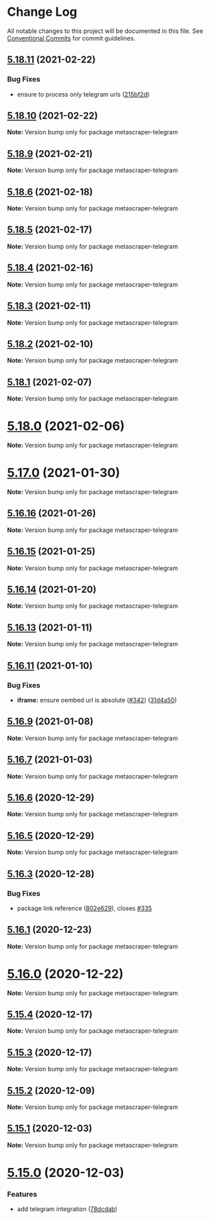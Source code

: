 # Change Log

All notable changes to this project will be documented in this file.
See [Conventional Commits](https://conventionalcommits.org) for commit guidelines.

## [5.18.11](https://github.com/microlinkhq/metascraper/compare/v5.18.10...v5.18.11) (2021-02-22)


### Bug Fixes

* ensure to process only telegram urls ([215bf2d](https://github.com/microlinkhq/metascraper/commit/215bf2d0fa3b4ad2792aee66c5927eb72f7330cd))





## [5.18.10](https://github.com/microlinkhq/metascraper/compare/v5.18.9...v5.18.10) (2021-02-22)

**Note:** Version bump only for package metascraper-telegram





## [5.18.9](https://github.com/microlinkhq/metascraper/compare/v5.18.8...v5.18.9) (2021-02-21)

**Note:** Version bump only for package metascraper-telegram





## [5.18.6](https://github.com/microlinkhq/metascraper/compare/v5.18.5...v5.18.6) (2021-02-18)

**Note:** Version bump only for package metascraper-telegram





## [5.18.5](https://github.com/microlinkhq/metascraper/compare/v5.18.4...v5.18.5) (2021-02-17)

**Note:** Version bump only for package metascraper-telegram





## [5.18.4](https://github.com/microlinkhq/metascraper/compare/v5.18.3...v5.18.4) (2021-02-16)

**Note:** Version bump only for package metascraper-telegram





## [5.18.3](https://github.com/microlinkhq/metascraper/compare/v5.18.2...v5.18.3) (2021-02-11)

**Note:** Version bump only for package metascraper-telegram





## [5.18.2](https://github.com/microlinkhq/metascraper/compare/v5.18.1...v5.18.2) (2021-02-10)

**Note:** Version bump only for package metascraper-telegram





## [5.18.1](https://github.com/microlinkhq/metascraper/compare/v5.18.0...v5.18.1) (2021-02-07)

**Note:** Version bump only for package metascraper-telegram





# [5.18.0](https://github.com/microlinkhq/metascraper/compare/v5.17.0...v5.18.0) (2021-02-06)

**Note:** Version bump only for package metascraper-telegram





# [5.17.0](https://github.com/microlinkhq/metascraper/compare/v5.16.16...v5.17.0) (2021-01-30)

**Note:** Version bump only for package metascraper-telegram





## [5.16.16](https://github.com/microlinkhq/metascraper/compare/v5.16.15...v5.16.16) (2021-01-26)

**Note:** Version bump only for package metascraper-telegram





## [5.16.15](https://github.com/microlinkhq/metascraper/compare/v5.16.14...v5.16.15) (2021-01-25)

**Note:** Version bump only for package metascraper-telegram





## [5.16.14](https://github.com/microlinkhq/metascraper/compare/v5.16.13...v5.16.14) (2021-01-20)

**Note:** Version bump only for package metascraper-telegram





## [5.16.13](https://github.com/microlinkhq/metascraper/compare/v5.16.12...v5.16.13) (2021-01-11)

**Note:** Version bump only for package metascraper-telegram





## [5.16.11](https://github.com/microlinkhq/metascraper/compare/v5.16.10...v5.16.11) (2021-01-10)


### Bug Fixes

* **iframe:** ensure oembed url is absolute ([#342](https://github.com/microlinkhq/metascraper/issues/342)) ([31d4a50](https://github.com/microlinkhq/metascraper/commit/31d4a50a32f0663c809ac413423701f5b977e844))





## [5.16.9](https://github.com/microlinkhq/metascraper/compare/v5.16.8...v5.16.9) (2021-01-08)

**Note:** Version bump only for package metascraper-telegram





## [5.16.7](https://github.com/microlinkhq/metascraper/compare/v5.16.6...v5.16.7) (2021-01-03)

**Note:** Version bump only for package metascraper-telegram





## [5.16.6](https://github.com/microlinkhq/metascraper/compare/v5.16.5...v5.16.6) (2020-12-29)

**Note:** Version bump only for package metascraper-telegram





## [5.16.5](https://github.com/microlinkhq/metascraper/compare/v5.16.4...v5.16.5) (2020-12-29)

**Note:** Version bump only for package metascraper-telegram





## [5.16.3](https://github.com/microlinkhq/metascraper/compare/v5.16.2...v5.16.3) (2020-12-28)


### Bug Fixes

* package link reference ([802e629](https://github.com/microlinkhq/metascraper/commit/802e629352affd0c660d970be8728b2542d2a61f)), closes [#335](https://github.com/microlinkhq/metascraper/issues/335)





## [5.16.1](https://github.com/microlinkhq/metascraper-telegram/compare/v5.16.0...v5.16.1) (2020-12-23)

**Note:** Version bump only for package metascraper-telegram





# [5.16.0](https://github.com/microlinkhq/metascraper-telegram/compare/v5.15.4...v5.16.0) (2020-12-22)

**Note:** Version bump only for package metascraper-telegram





## [5.15.4](https://github.com/microlinkhq/metascraper-telegram/compare/v5.15.3...v5.15.4) (2020-12-17)

**Note:** Version bump only for package metascraper-telegram





## [5.15.3](https://github.com/microlinkhq/metascraper-telegram/compare/v5.15.2...v5.15.3) (2020-12-17)

**Note:** Version bump only for package metascraper-telegram





## [5.15.2](https://github.com/microlinkhq/metascraper-telegram/compare/v5.15.1...v5.15.2) (2020-12-09)

**Note:** Version bump only for package metascraper-telegram





## [5.15.1](https://github.com/microlinkhq/metascraper-telegram/compare/v5.15.0...v5.15.1) (2020-12-03)

**Note:** Version bump only for package metascraper-telegram





# [5.15.0](https://github.com/microlinkhq/metascraper-telegram/compare/v5.14.27...v5.15.0) (2020-12-03)


### Features

* add telegram integration ([78dcdab](https://github.com/microlinkhq/metascraper-telegram/commit/78dcdaba1572115e8265dbcc4e5df59628115330))
